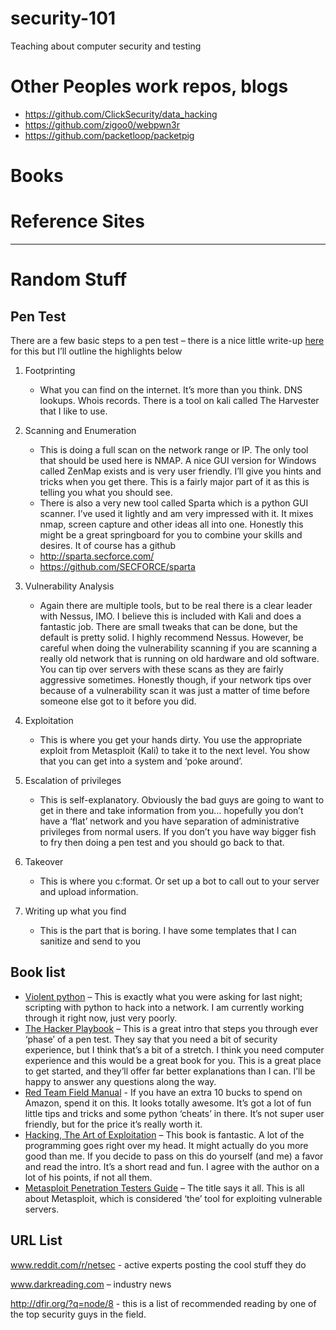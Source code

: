# security-101
Teaching about computer security and testing 

# Other Peoples work repos, blogs
* https://github.com/ClickSecurity/data_hacking
* https://github.com/zigoo0/webpwn3r
* https://github.com/packetloop/packetpig

# Books


# Reference Sites


- - - -

# Random Stuff  

## Pen Test
There are a few basic steps to a pen test – there is a nice little write-up [here](http://www.infosecwriters.com/text_resources/pdf/PenTest_MSaindane.pdf) for this but I’ll outline the highlights below  

1. Footprinting
	- What you can find on the internet. It’s more than you think. DNS lookups. Whois records. There is a tool on kali called The Harvester that I like to use.
2. Scanning and Enumeration
	- This is doing a full scan on the network range or IP. The only tool that should be used here is NMAP. A nice GUI version for Windows called ZenMap exists and is very user friendly. I’ll give you hints and tricks when you get there. This is a fairly major part of it as this is telling you what you should see.
	 - There is also a very new tool called Sparta which is a python GUI scanner. I’ve used it lightly and am very impressed with it. It mixes nmap, screen capture and other ideas all into one. Honestly this might be a great springboard for you to combine your skills and desires.  It of course has a github
	 - http://sparta.secforce.com/
	 - https://github.com/SECFORCE/sparta
3. Vulnerability Analysis
	- Again there are multiple tools, but to be real there is a clear leader with Nessus, IMO. I believe this is included with Kali and does a fantastic job. There are small tweaks that can be done, but the default is pretty solid. I highly recommend Nessus. However, be careful when doing the vulnerability scanning if you are scanning a really old  network that is running on old hardware and old software. You can tip over servers with these scans as they are fairly aggressive sometimes. Honestly though, if your network tips over because of a vulnerability scan it was just a matter of time before someone else got to it before you did. 


4. Exploitation
	- This is where you get your hands dirty. You use the appropriate exploit from Metasploit (Kali) to take it to the next level. You show that you can get into a system and ‘poke around’. 
5. Escalation of privileges
	- This is self-explanatory. Obviously the bad guys are going to want to get in there and take information from you… hopefully  you don’t have a ‘flat’ network and you have separation of administrative privileges from normal users. If you don’t you have way bigger fish to fry then doing a pen test and you should go back to that.
6. Takeover
	- This is where you c:format. Or set up a bot to call out to your server and upload information. 
7. Writing up what you find 
	 - This is the part that is boring. I have some templates that I can sanitize and send to you

## Book list
 - [Violent python](http://mirror7.meh.or.id/Programming/Violent_Python_A_Cookbook_for_Hackers_Forensic_Ana.pdf) – This is exactly what you were asking for last night; scripting with python to hack into a network. I am currently working through it right now, just very poorly. 
 - [The Hacker Playbook](http://www.look2linux.com/wp-content/uploads/2014/09/The-Hacker-Playbook-Practical-Guide-To-Penetration-Testing-look2linux-com.pdf) – This is a great intro that steps you through ever ‘phase’ of a pen test. They say that you need a bit of security experience, but I think that’s a bit of a stretch. I think you need computer experience and this would be a great book for you. This is a great place to get started, and they’ll offer far better explanations than I can. I’ll be happy to answer any questions along the way.  
 - [Red Team Field Manual](http://www.amazon.com/Rtfm-Red-Team-Field-Manual/dp/1494295504/ref=sr_1_1?s=books&ie=UTF8&qid=1427287831&sr=1-1&keywords=red+team+field+manual) - If you have an extra 10 bucks to spend on Amazon, spend it on this. It looks totally awesome. It’s got a lot of fun little tips and tricks and some python ‘cheats’ in there. It’s not super user friendly, but for the price it’s really worth it.
 - [Hacking, The Art of Exploitation](https://leaksource.files.wordpress.com/2014/08/hacking-the-art-of-exploitation.pdf ) – This book is fantastic. A lot of the programming goes right over my head. It might actually do you more good than me. If you decide to pass on this do yourself (and me) a favor and read the intro. It’s a short read and fun. I agree with the author on a lot of his points, if not all them. 
 - [Metasploit Penetration Testers Guide](ftp://ftp.fixme.ch/free_for_all/Ebook/IT%20eBooks/Security/Penetration%20Testing/Software%20&%20System/Metasploit,%20Penetration%20Testers%20Guide.pdf) – The title says it all. This is all about Metasploit, which is considered ‘the’ tool for exploiting vulnerable servers.

## URL List
www.reddit.com/r/netsec - active experts posting the cool stuff they do

www.darkreading.com – industry news

http://dfir.org/?q=node/8 - this is a list of recommended reading by one of the top security guys in the field.
